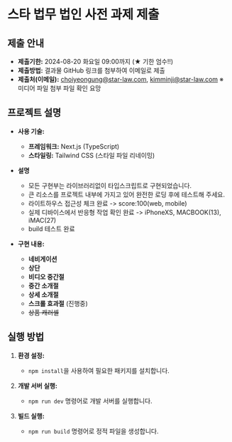 # 스타 법무 법인 사전 과제 제출

## 제출 안내

- **제출기한:** 2024-08-20 화요일 09:00까지 (★ 기한 엄수!!)
- **제출방법:** 결과물 GitHub 링크를 첨부하여 이메일로 제출
- **제출처(이메일):** choiyeongung@star-law.com, kimminji@star-law.com
  ※ 미디어 파일 첨부 파일 확인 요망

## 프로젝트 설명

- **사용 기술:**

  - **프레임워크:** Next.js (TypeScript)
  - **스타일링:** Tailwind CSS (스타일 파일 리네이밍)

- **설명**

  - 모든 구현부는 라이브러리없이 타입스크립트로 구현되었습니다.
  - 큰 리소스를 프로젝트 내부에 가지고 있어 완전한 로딩 후에 테스트해 주세요.
  - 라이트하우스 접근성 체크 완료 -> score:100(web, mobile)
  - 실제 디바이스에서 반응형 작업 확인 완료 -> iPhoneXS, MACBOOK(13), iMAC(27)
  - build 테스트 완료

- **구현 내용:**

  - **네비게이션**
  - **상단**
  - **비디오 중간절**
  - **중간 소개절**
  - **상세 소개절**
  - **스크롤 효과절** (진행중)
  - ~~상품 캐러셀~~ 

## 실행 방법

1. **환경 설정:**

   - `npm install`을 사용하여 필요한 패키지를 설치합니다.

2. **개발 서버 실행:**

   - `npm run dev` 명령어로 개발 서버를 실행합니다.

3. **빌드 실행:**

   - `npm run build` 명령어로 정적 파일을 생성합니다.
